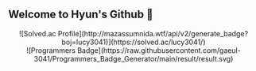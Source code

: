 ## Welcome to Hyun's Github 👋

<center>![Solved.ac Profile](http://mazassumnida.wtf/api/v2/generate_badge?boj=lucy3041)](https://solved.ac/lucy3041/)</center>
<center>![Programmers Badge](https://raw.githubusercontent.com/gaeul-3041/Programmers_Badge_Generator/main/result/result.svg)</center>




